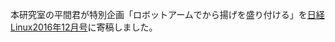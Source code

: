 本研究室の平間君が特別企画「ロボットアームでから揚げを盛り付ける」を<a href="http://itpro.nikkeibp.co.jp/atcl/mag/14/236750/110700037/" target="_blank">日経Linux2016年12月号</a>に寄稿しました。
